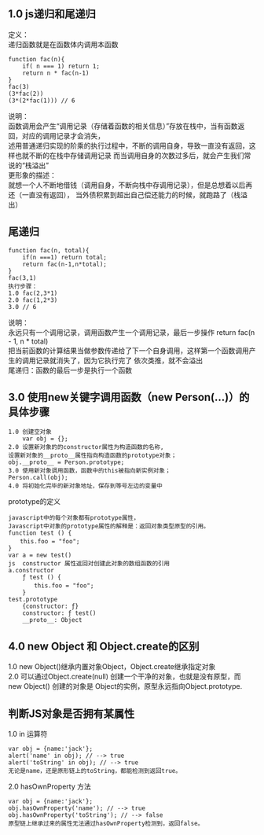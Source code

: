 ## 1.0 js递归和尾递归
定义： <br>
递归函数就是在函数体内调用本函数
``` 
function fac(n){
    if( n === 1) return 1;
    return n * fac(n-1)
}
fac(3)
(3*fac(2))
(3*(2*fac(1))) // 6
```
说明：<br> 
函数调用会产生“调用记录（存储着函数的相关信息）”存放在栈中，当有函数返回，对应的调用记录才会消失，
<br>
述用普通递归实现的阶乘的执行过程中，不断的调用自身，导致一直没有返回，这样也就不断的在栈中存储调用记录
而当调用自身的次数过多后，就会产生我们常说的“栈溢出”
<br>
更形象的描述：
<br>
就想一个人不断地借钱（调用自身，不断向栈中存调用记录），但是总想着以后再还（一直没有返回），
当外债积累到超出自己偿还能力的时候，就跑路了（栈溢出）

## 尾递归
``` 
function fac(n, total){
    if(n ===1) return total;
    return fac(n-1,n*total);
}
fac(3,1)
执行步骤：
1.0 fac(2,3*1)
2.0 fac(1,2*3)
3.0 // 6
```
说明： <br>
永远只有一个调用记录，调用函数产生一个调用记录，最后一步操作 return fac(n - 1, n * total) 
<br>
把当前函数的计算结果当做参数传递给了下一个自身调用，这样第一个函数调用产生的调用记录就消失了，因为它执行完了
依次类推，就不会溢出
<br>
尾递归：函数的最后一步是执行一个函数


## 3.0 使用new关键字调用函数（new Person(…)）的具体步骤
``` 
1.0 创建空对象
    var obj = {};
2.0 设置新对象的的constructor属性为构造函数的名称,
设置新对象的__proto__属性指向构造函数的prototype对象；
obj.__proto__ = Person.prototype;
3.0 使用新对象调用函数，函数中的this被指向新实例对象；
Person.call(obj);
4.0 将初始化完毕的新对象地址，保存到等号左边的变量中 
```
prototype的定义
``` 
javascript中的每个对象都有prototype属性，
Javascript中对象的prototype属性的解释是：返回对象类型原型的引用。
function test () {
　　this.foo = "foo";
}
var a = new test()
js  constructor 属性返回对创建此对象的数组函数的引用
a.constructor
    ƒ test () {
    　　this.foo = "foo";
    }
test.prototype
    {constructor: ƒ}
    constructor: ƒ test()
    __proto__: Object
```
## 4.0 new Object 和 Object.create的区别
1.0 new Object()继承内置对象Object，Object.create继承指定对象
<br>
2.0 可以通过Object.create(null) 创建一个干净的对象，也就是没有原型，而 new Object() 创建的对象是 Object的实例，原型永远指向Object.prototype.
    
    
## 判断JS对象是否拥有某属性
1.0 in 运算符
``` 
var obj = {name:'jack'};
alert('name' in obj); // --> true
alert('toString' in obj); // --> true
无论是name，还是原形链上的toString，都能检测到返回true。
```
2.0 hasOwnProperty 方法
``` 
var obj = {name:'jack'};
obj.hasOwnProperty('name'); // --> true
obj.hasOwnProperty('toString'); // --> false
原型链上继承过来的属性无法通过hasOwnProperty检测到，返回false。
```

